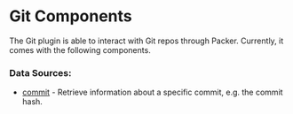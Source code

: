 # Git Components

The Git plugin is able to interact with Git repos through Packer.
Currently, it comes with the following components.

### Data Sources:

- [commit](/docs/datasources/commit-sha.mdx) - Retrieve information
    about a specific commit, e.g. the commit hash.